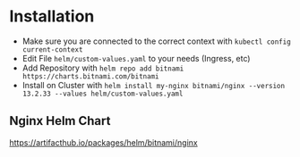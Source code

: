 # Installation
- Make sure you are connected to the correct context with `kubectl config current-context`
- Edit File `helm/custom-values.yaml` to your needs (Ingress, etc)
- Add Repository with `helm repo add bitnami https://charts.bitnami.com/bitnami`
- Install on Cluster with `helm install my-nginx bitnami/nginx --version 13.2.33 --values helm/custom-values.yaml`

## Nginx Helm Chart
https://artifacthub.io/packages/helm/bitnami/nginx